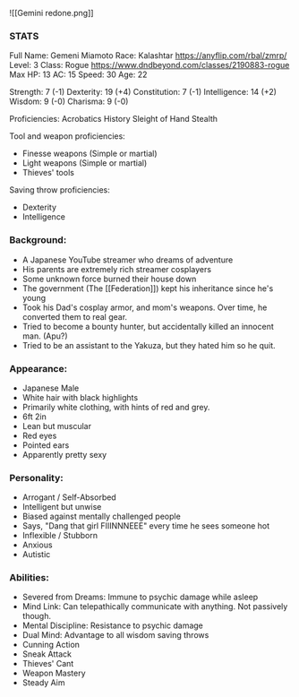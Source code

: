![[Gemini redone.png]]
### STATS
Full Name: Gemeni Miamoto
Race: Kalashtar
	https://anyflip.com/rbal/zmrp/
Level: 3
Class: Rogue
	https://www.dndbeyond.com/classes/2190883-rogue
Max HP: 13
AC: 15
Speed: 30 
Age: 22

Strength: 7 (-1)
Dexterity: 19 (+4)
Constitution: 7 (-1)
Intelligence: 14 (+2)
Wisdom: 9 (-0)
Charisma: 9 (-0)

Proficiencies:
	Acrobatics
	History
	Sleight of Hand
	Stealth

Tool and weapon proficiencies:
- Finesse weapons (Simple or martial)
- Light weapons (Simple or martial)
- Thieves' tools

Saving throw proficiencies:
- Dexterity
- Intelligence

### Background:
- A Japanese YouTube streamer who dreams of adventure
- His parents are extremely rich streamer cosplayers
- Some unknown force burned their house down
- The government (The [[Federation]]) kept his inheritance since he's young
- Took his Dad's cosplay armor, and mom's weapons. Over time, he converted them to real gear.
- Tried to become a bounty hunter, but accidentally killed an innocent man. (Apu?)
- Tried to be an assistant to the Yakuza, but they hated him so he quit. 

### Appearance:
- Japanese Male
- White hair with black highlights
- Primarily white clothing, with hints of red and grey. 
- 6ft 2in
- Lean but muscular
- Red eyes
- Pointed ears
- Apparently pretty sexy

### Personality:
- Arrogant / Self-Absorbed 
- Intelligent but unwise
- Biased against mentally challenged people
- Says, "Dang that girl FIIINNNEEE" every time he sees someone hot
- Inflexible / Stubborn
- Anxious
- Autistic

### Abilities:
- Severed from Dreams: Immune to psychic damage while asleep
- Mind Link: Can telepathically communicate with anything. Not passively though.
- Mental Discipline: Resistance to psychic damage
- Dual Mind: Advantage to all wisdom saving throws
- Cunning Action
- Sneak Attack
- Thieves' Cant
- Weapon Mastery
- Steady Aim